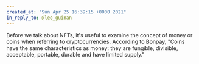 ```yaml
---
created_at: "Sun Apr 25 16:39:15 +0000 2021"
in_reply_to: @leo_guinan
---
```


Before we talk about NFTs, it's useful to examine the concept of money or coins when referring to cryptocurrencies. According to Bonpay, "Coins have the same characteristics as money: they are fungible, divisible, acceptable, portable, durable and have limited supply."